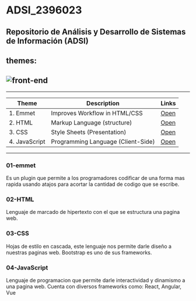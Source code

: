 # ADSI_2396023

## Repositorio de Análisis y Desarrollo de Sistemas de Información (ADSI)

## themes:

## ![front-end](https://www.datocms-assets.com/14946/1590690720-frontend-and-backend-frameworks.png)

---

| Theme         | Description                        | Links                  |
| ------------- | ---------------------------------- | ---------------------- |
| 1. Emmet      | Improves Workflow in HTML/CSS      | [Open](01-emmet/)      |
| 2. HTML       | Markup Language (structure)        | [Open](02-HTML/)       |
| 3. CSS        | Style Sheets (Presentation)        | [Open](03-CSS/)        |
| 4. JavaScript | Programming Language (Client-Side) | [Open](04-JavaScript/) |

---

### 01-emmet

Es un plugin que permite a los programadores codificar de una forma mas rapida usando atajos para acortar la cantidad de codigo que se escribe.

### 02-HTML

Lenguaje de marcado de hipertexto con el que se estructura una pagina web.

### 03-CSS

Hojas de estilo en cascada, este lenguaje nos permite darle diseño a nuestras paginas web.
Bootstrap es uno de sus frameworks.

### 04-JavaScript

Lenguaje de programacion que permite darle interactividad y dinamismo a una pagina web.
Cuenta con diversos frameworks como: React, Angular, Vue
